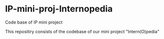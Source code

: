 # IP-mini-proj-Internopedia
Code base of IP mini project

This repositiry consists of the codebase of our mini project "Intern(O)pedia"
